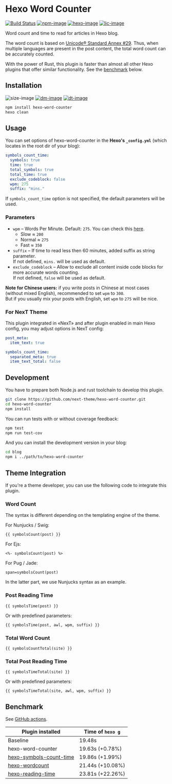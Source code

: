 # Hexo Word Counter

[![Build Status][github-image]][github-url]
[![npm-image]][npm-url]
[![hexo-image]][hexo-url]
[![lic-image]](LICENSE)

Word count and time to read for articles in Hexo blog.

The word count is based on [Unicode® Standard Annex #29](https://www.unicode.org/reports/tr29/). Thus, when multiple languages are present in the post content, the total word count can be accurately counted.

With the power of Rust, this plugin is faster than almost all other Hexo plugins that offer similar functionality. See the [benchmark](#Benchmark) below.

## Installation

![size-image]
[![dm-image]][npm-url]
[![dt-image]][npm-url]

```bash
npm install hexo-word-counter
hexo clean
```

## Usage

You can set options of hexo-word-counter in the **Hexo's `_config.yml`** (which locates in the root dir of your blog):

```yml
symbols_count_time:
  symbols: true
  time: true
  total_symbols: true
  total_time: true
  exclude_codeblock: false
  wpm: 275
  suffix: "mins."
```

If `symbols_count_time` option is not specified, the default parameters will be used.

### Parameters

* `wpm` – Words Per Minute. Default: `275`. You can check this [here](https://wordcounter.net).
  * Slow &asymp; `200`
  * Normal &asymp; `275`
  * Fast &asymp; `350`
* `suffix` – If time to read less then 60 minutes, added suffix as string parameter.\
  If not defined, `mins.` will be used as default.
* `exclude_codeblock` – Allow to exclude all content inside code blocks for more accurate words counting.\
  If not defined, `false` will be used as default.

**Note for Chinese users:** if you write posts in Chinese at most cases (without mixed English), recommended to set `wpm` to `300`.\
But if you usually mix your posts with English, set `wpm` to `275` will be nice.

### For NexT Theme

This plugin integrated in «NexT» and after plugin enabled in main Hexo config, you may adjust options in NexT config:

```yml
post_meta:
  item_text: true

symbols_count_time:
  separated_meta: true
  item_text_total: false
```

## Development

You have to prepare both Node.js and rust toolchain to develop this plugin.

```bash
git clone https://github.com/next-theme/hexo-word-counter.git
cd hexo-word-counter
npm install
```

You can run tests with or without coverage feedback:

```bash
npm test
npm run test-cov
```

And you can install the development version in your blog:

```bash
cd blog
npm i ../path/to/hexo-word-counter
```

## Theme Integration

If you're a theme developer, you can use the following code to integrate this plugin.

### Word Count

The syntax is different depending on the templating engine of the theme.

For Nunjucks / Swig:
```
{{ symbolsCount(post) }}
```

For Ejs:
```
<%- symbolsCount(post) %>
```

For Pug / Jade:
```
span=symbolsCount(post)
```

In the latter part, we use Nunjucks syntax as an example.

### Post Reading Time

```
{{ symbolsTime(post) }}
```

Or with predefined parameters:

```
{{ symbolsTime(post, awl, wpm, suffix) }}
```

### Total Word Count

```
{{ symbolsCountTotal(site) }}
```

### Total Post Reading Time

```
{{ symbolsTimeTotal(site) }}
```

Or with predefined parameters:

```
{{ symbolsTimeTotal(site, awl, wpm, suffix) }}
```

## Benchmark

See [GitHub actions](https://github.com/next-theme/hexo-word-counter/actions/workflows/benchmark.yml).

| Plugin installed | Time of `hexo g` |
| - | - |
| Baseline | 19.48s |
| hexo-word-counter | 19.63s (+0.78%) |
| [hexo-symbols-count-time](https://github.com/theme-next/hexo-symbols-count-time) | 19.86s (+1.99%) |
| [hexo-wordcount](https://github.com/willin/hexo-wordcount) | 21.44s (+10.08%) |
| [hexo-reading-time](https://github.com/ierhyna/hexo-reading-time) | 23.81s (+22.26%) |

[github-image]: https://img.shields.io/github/actions/workflow/status/next-theme/hexo-word-counter/linter.yml?branch=main&style=flat-square
[npm-image]: https://img.shields.io/npm/v/hexo-word-counter?style=flat-square
[hexo-image]: https://img.shields.io/badge/hexo-%3E%3D%203.0-blue?style=flat-square
[cover-image]: https://img.shields.io/coveralls/next-theme/hexo-word-counter/master?style=flat-square
[lic-image]: https://img.shields.io/npm/l/hexo-word-counter?style=flat-square

[size-image]: https://img.shields.io/github/languages/code-size/next-theme/hexo-word-counter?style=flat-square
[dm-image]: https://img.shields.io/npm/dm/hexo-word-counter?style=flat-square
[dt-image]: https://img.shields.io/npm/dt/hexo-word-counter?style=flat-square

[github-url]: https://github.com/next-theme/hexo-word-counter/actions?query=workflow%3ALinter
[npm-url]: https://www.npmjs.com/package/hexo-word-counter
[hexo-url]: https://hexo.io
[cover-url]: https://coveralls.io/github/next-theme/hexo-word-counter?branch=master "Coverage of Tests"
